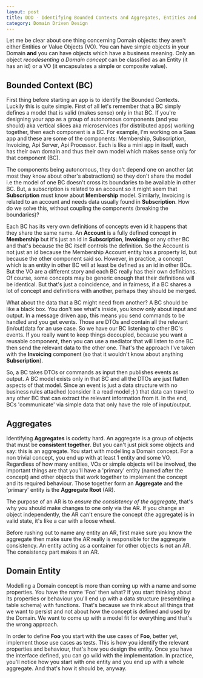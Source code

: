 ```yaml
---
layout: post
title: DDD - Identifying Bounded Contexts and Aggregates, Entities and Value Objects
category: Domain Driven Design
---
```


Let me be clear about one thing concerning Domain objects: they aren't either Entities or Value Objects (VO). You can have simple objects in your Domain **and** you can have objects which have a business meaning. Only an object _recodesenting a Domain concept_ can be classified as an Entity (it has an id) or a VO (it encapsulates a simple or composite value).

 
## Bounded Context (BC)

 First thing before starting an app is to identify the Bounded Contexts. Luckily this is quite simple. First of all let's remember that a BC simply defines a model that is valid (makes sense) only in that BC. If you're designing your app as a group of autonomous components (and you should) aka vertical slices aka microservices (for distributed apps) working together, then each component is a BC. For example, I'm working on a Saas app and these are some of the components: Membership, Subscription, Invoicing, Api Server, Api Processor. Each is like a mini app in itself, each has their own domain and thus their own model which makes sense only for that component (BC).

 The components being autonomous, they don't depend one on another (at most they know about other's abstractions) so they don't share the model i.e the model of one BC doesn't cross its boundaries to be available in other BC. But, a subscription is related to an account so it might seem that **Subscription** must know about **Membership** model. Similarly, Invoicing is related to an account and needs data usually found in **Subscription**. How do we solve this, without coupling the components (breaking the boundaries)?

 Each BC has its very own definitions of concepts even id it happens that they share the same name. An **Account** is a fully defined concept in **Membership** but it's just an id in **Subscription**, **Invoicing** or any other BC and that's because the BC itself controls the definition. So the Account is not just an id because the Membership Account entity has a property Id, but because the other component said so. However, in practice, a concept which is an entity in other BC will at least be defined as an id in other BCs. But the VO are a different story and each BC really has their own definitions. Of course, some concepts may be generic enough that their definitions will be identical. But that's just a coincidence, and in fairness, if a BC shares a lot of concept and definitions with another, perhaps they should be merged.

 What about the data that a BC might need from another? A BC should be like a black box. You don't see what's inside, you know only about input and output. In a message driven app, this means you send commands to be handled and you get events. Those are DTOs and contain all the relevant (in/out)data for an use case. So we have our BC listening to other BC's events. If you really want to keep things decoupled, because you want a reusable component, then you can use a mediator that will listen to one BC then send the relevant data to the other one. That's the approach I've taken with the **Invoicing** component (so that it wouldn't know about anything **Subscription**).

 So, a BC takes DTOs or commands as input then publishes events as output. A BC model exists only in that BC and all the DTOs are just flatten aspects of that model. Since an event is just a data structure with no business rules attached (consider it a read model ;) ) that data can travel to any other BC that can extract the relevant information from it. In the end, BCs 'communicate' via simple data that only have the role of input/output.

 
## Aggregates

 Identifying **Aggregates** is codetty hard. An aggregate is a group of objects that must be **consistent together**. But you can't just pick some objects and say: this is an aggregate. You start with modelling a Domain concept. For a non trivial concept, you end up with at least 1 entity and some VO. Regardless of how many entities, VOs or simple objects will be involved, the important things are that you'll have a 'primary' entity (named after the concept) and other objects that work together to implement the concept and its required behaviour. Those together form an **Aggregate** and the 'primary' entity is the **Aggregate Root** (AR).

 The purpose of an AR is to _ensure the consistency of the aggregate_, that's why you should make changes to one only via the AR. If you change an object independently, the AR can't ensure the concept (the aggregate) is in valid state, it's like a car with a loose wheel.

 Before rushing out to name any entity an AR, first make sure you know the aggregate then make sure the AR really is responsible for the aggregate consistency. An entity acting as a container for other objects is not an AR. The consistency part makes it an AR.

 
## Domain Entity

 Modelling a Domain concept is more than coming up with a name and some properties. You have the name 'Foo' then what? If you start thinking about its properties or behaviour you'll end up with a data structure (resembling a table schema) with functions. That's because we think about all things that we want to persist and not about how the concept is defined and used by the Domain. We want to come up with a model fit for everything and that's the wrong approach.

 In order to define **Foo** you start with the use cases of **Foo**, better yet, implement those use cases as tests. This is how you identify the relevant properties and behaviour, that's how you design the entity. Once you have the interface defined, you can go wild with the implementation. In practice, you'll notice how you start with one entity and you end up with a whole aggregate. And that's how it should be, anyway.


